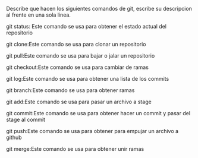 Describe que hacen los siguientes comandos de git, escribe su descripcion al frente en una sola linea.

git status: Este comando se usa para obtener el estado actual del repositorio

git clone:Este comando se usa para clonar un repositorio

git pull:Este comando se usa para bajar o jalar un repositorio

git checkout:Este comando se usa para cambiar de ramas

git log:Este comando se usa para obtener una lista de los commits

git branch:Este comando se usa para obtener ramas

git add:Este comando se usa para pasar un archivo a stage


git commit:Este comando se usa para obtener hacer un commit y pasar del stage al commit

git push:Este comando se usa para obtener para empujar un archivo a github

git merge:Este comando se usa para obtener unir ramas
